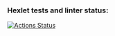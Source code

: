 ### Hexlet tests and linter status:
[![Actions Status](https://github.com/mikhotin/backend-project-4/workflows/hexlet-check/badge.svg)](https://github.com/mikhotin/backend-project-4/actions)